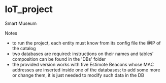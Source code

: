 # IoT_project
Smart Museum

Notes
- to run the project, each entity must know from its config file the @IP of the catalog
- two databases are required: instructions on their names and tables' composition can be found in the 'DBs' folder
- the provided version works with five Estimote Beacons whose MAC addresses are inserted inside one of the databases; to add some more or change them, it is just needed to modify such data in the DB
